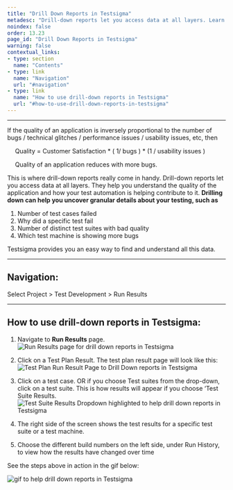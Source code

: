 ```yaml
---
title: "Drill Down Reports in Testsigma"
metadesc: "Drill-down reports let you access data at all layers. Learn how to use drill-down reports in the test execution results of automated tests in Testsigma"
noindex: false
order: 13.23
page_id: "Drill Down Reports in Testsigma"
warning: false
contextual_links:
- type: section
  name: "Contents"
- type: link
  name: "Navigation"
  url: "#navigation"
- type: link
  name: "How to use drill-down reports in Testsigma"
  url: "#how-to-use-drill-down-reports-in-testsigma"
---
```


---

If the quality of an application is inversely proportional to the number of bugs / technical glitches / performance issues / usability issues, etc, then

&emsp;
   Quality = Customer Satisfaction * ( 1/ bugs ) * (1 / usability issues )

&emsp;
   Quality of an application reduces with more bugs. 

This is where drill-down reports really come in handy. Drill-down reports let you access data at all layers. They help you understand the quality of the application and how your test automation is helping contribute to it. **Drilling down can help you uncover granular details about your testing, such as**

1. Number of test cases failed
2. Why did a specific test fail
3. Number of distinct test suites with bad quality
4. Which test machine is showing more bugs 

Testsigma provides you an easy way to find and understand all this data.


---
## **Navigation:**

Select Project > Test Development > Run Results


---
## **How to use drill-down reports in Testsigma:**

1. Navigate to **Run Results** page.
   ![Run Results page for drill down reports in Testsigma](https://s3.amazonaws.com/static-docs.testsigma.com/new_images/reports/runs/drill-down-reports/run-results-page-drill-down-reports-testsigma.png)

2. Click on a Test Plan Result. The test plan result page will look like this:
   ![Test Plan Run Result Page to Drill Down reports in Testsigma](https://docs.testsigma.com/images/drill-down-reports/test-plan-run-result-page-drill-down-reports-testsigma.png)

3. Click on a test case. OR if you choose Test suites from the drop-down, click on a test suite. This is how results will appear if you choose ‘Test Suite Results. 
   ![Test Suite Results Dropdown highlighted to help drill down reports in Testsigma](https://docs.testsigma.com/images/drill-down-reports/test-suite-results-dropdown-highlighted-testsigma.png)

4. The right side of the screen shows the test results for a specific test suite or a test machine. 

5. Choose the different build numbers on the left side, under Run History, to view how the results have changed over time

See the steps above in action in the gif below:

![gif to help drill down reports in Testsigma](https://s3.amazonaws.com/static-docs.testsigma.com/new_images/reports/runs/drill-down-reports/gif-to-help-drill-down-reports-in-testsigma.gif)